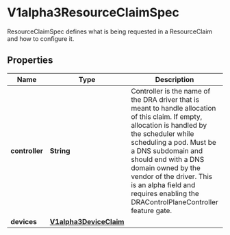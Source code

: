 

# V1alpha3ResourceClaimSpec

ResourceClaimSpec defines what is being requested in a ResourceClaim and how to configure it.

## Properties

| Name | Type | Description | Notes |
|------------ | ------------- | ------------- | -------------|
|**controller** | **String** | Controller is the name of the DRA driver that is meant to handle allocation of this claim. If empty, allocation is handled by the scheduler while scheduling a pod.  Must be a DNS subdomain and should end with a DNS domain owned by the vendor of the driver.  This is an alpha field and requires enabling the DRAControlPlaneController feature gate. |  [optional] |
|**devices** | [**V1alpha3DeviceClaim**](V1alpha3DeviceClaim.md) |  |  [optional] |



